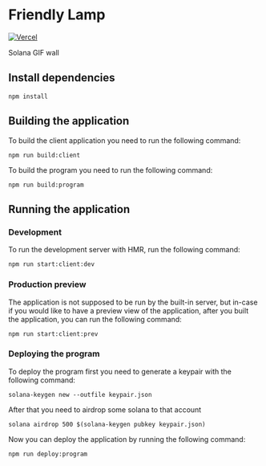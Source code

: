 # Friendly Lamp

[![Vercel](http://therealsujitk-vercel-badge.vercel.app/?app=friendly-lamp)](https://friendly-lamp.vercel.app/)

Solana GIF wall

## Install dependencies

```shell
npm install
```

## Building the application

To build the client application you need to run the following command:

```shell
npm run build:client
```

To build the program you need to run the following command:

```shell
npm run build:program
```

## Running the application

### Development

To run the development server with HMR, run the following command:

```shell
npm run start:client:dev
```

### Production preview

The application is not supposed to be run by the built-in server, but in-case if you would like to have a preview view
of the application, after you built the application, you can run the following command:

```shell
npm run start:client:prev
```

### Deploying the program

To deploy the program first you need to generate a keypair with the following command:

```shell
solana-keygen new --outfile keypair.json
```

After that you need to airdrop some solana to that account

```shell
solana airdrop 500 $(solana-keygen pubkey keypair.json)
```

Now you can deploy the application by running the following command:

```shell
npm run deploy:program
```
